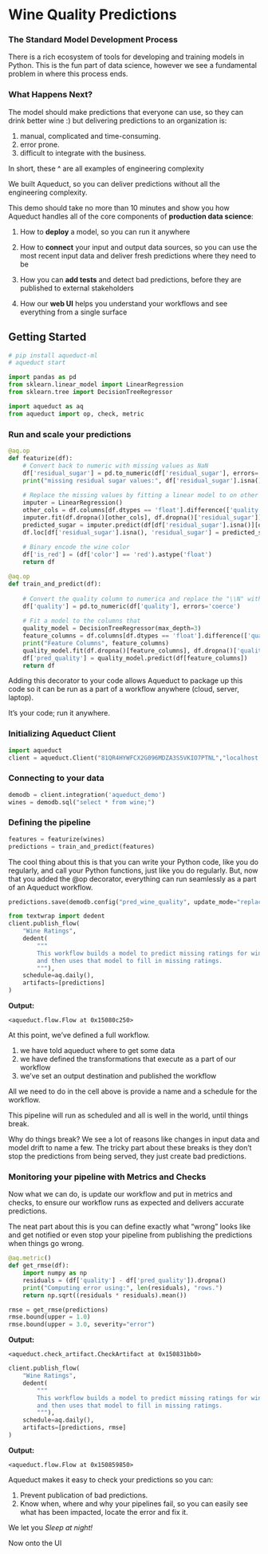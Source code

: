 


<!-- ------------- New Cell ------------ -->


# Wine Quality Predictions




<!-- ------------- New Cell ------------ -->


### The Standard Model Development Process




<!-- ------------- New Cell ------------ -->


There is a rich ecosystem of tools for developing and training models in Python. 
This is the fun part of data science, however we see a fundamental problem in where this process ends.





<!-- ------------- New Cell ------------ -->


### What Happens Next?

The model should make predictions that everyone can use, so they can drink better wine :) 
but delivering predictions to an organization is:

1. manual, complicated and time-consuming.
2. error prone.
3. difficult to integrate with the business.

In short, these ^ are all examples of engineering complexity

We built Aqueduct, so you can deliver predictions without all the engineering complexity.




<!-- ------------- New Cell ------------ -->


This demo should take no more than 10 minutes and show you how Aqueduct handles all of the core components of **production data science**:

1) How to **deploy** a model, so you can run it anywhere 

2) How to **connect** your input and output data sources, so you can use the most recent input data and deliver fresh predictions where they need to be

3) How you can **add tests** and detect bad predictions, before they are published to external stakeholders

4) How our **web UI** helps you understand your workflows and see everything from a single surface

## Getting Started




<!-- ------------- New Cell ------------ -->


```python
# pip install aqueduct-ml
# aqueduct start
```




<!-- ------------- New Cell ------------ -->


```python
import pandas as pd
from sklearn.linear_model import LinearRegression
from sklearn.tree import DecisionTreeRegressor

import aqueduct as aq
from aqueduct import op, check, metric
```




<!-- ------------- New Cell ------------ -->


### Run and scale your predictions




<!-- ------------- New Cell ------------ -->


```python
@aq.op
def featurize(df):
    # Convert back to numeric with missing values as NaN
    df['residual_sugar'] = pd.to_numeric(df['residual_sugar'], errors='coerce')
    print("missing residual sugar values:", df['residual_sugar'].isna().sum())
    
    # Replace the missing values by fitting a linear model to on other numeric columns
    imputer = LinearRegression()
    other_cols = df.columns[df.dtypes == 'float'].difference(['quality', 'residual_sugar', 'id'])
    imputer.fit(df.dropna()[other_cols], df.dropna()['residual_sugar'])
    predicted_sugar = imputer.predict(df[df['residual_sugar'].isna()][other_cols])
    df.loc[df['residual_sugar'].isna(), 'residual_sugar'] = predicted_sugar
    
    # Binary encode the wine color
    df['is_red'] = (df['color'] == 'red').astype('float')
    return df

@aq.op
def train_and_predict(df):
    
    # Convert the quality column to numerica and replace the "\\N" with NaN
    df['quality'] = pd.to_numeric(df['quality'], errors='coerce')
    
    # Fit a model to the columns that
    quality_model = DecisionTreeRegressor(max_depth=3)
    feature_columns = df.columns[df.dtypes == 'float'].difference(['quality', 'id'])
    print("Feature Columns", feature_columns)
    quality_model.fit(df.dropna()[feature_columns], df.dropna()['quality'])
    df['pred_quality'] = quality_model.predict(df[feature_columns])
    return df
```




<!-- ------------- New Cell ------------ -->


Adding this decorator to your code allows Aqueduct to package up this code so it can be run as a part of a workflow anywhere (cloud, server, laptop). 

It’s your code; run it anywhere.




<!-- ------------- New Cell ------------ -->


### Initializing Aqueduct Client




<!-- ------------- New Cell ------------ -->


```python
import aqueduct
client = aqueduct.Client("81QR4HYWFCX2G096MDZA3S5VKIO7PTNL","localhost:8080")
```




<!-- ------------- New Cell ------------ -->


### Connecting to your data




<!-- ------------- New Cell ------------ -->


```python
demodb = client.integration('aqueduct_demo')
wines = demodb.sql("select * from wine;")

```




<!-- ------------- New Cell ------------ -->


### Defining the pipeline




<!-- ------------- New Cell ------------ -->


```python
features = featurize(wines)
predictions = train_and_predict(features)

```




<!-- ------------- New Cell ------------ -->


The cool thing about this is that you can write your Python code, like you do regularly, and call your Python functions, just like you do regularly. But, now that you added the @op decorator, everything can run seamlessly as a part of an Aqueduct workflow.




<!-- ------------- New Cell ------------ -->


```python
predictions.save(demodb.config("pred_wine_quality", update_mode="replace"))
```




<!-- ------------- New Cell ------------ -->


```python
from textwrap import dedent
client.publish_flow(
    "Wine Ratings",
    dedent(
        """
        This workflow builds a model to predict missing ratings for wines
        and then uses that model to fill in missing ratings.
        """),
    schedule=aq.daily(),
    artifacts=[predictions]
)
```
**Output:**


```
<aqueduct.flow.Flow at 0x15080c250>
```






<!-- ------------- New Cell ------------ -->


At this point, we’ve defined a full workflow. 
1) we have told aqueduct where to get some data
2) we have defined the transformations that execute as a part of our workflow
3) we’ve set an output destination and published the workflow

All we need to do in the cell above is provide a name and a schedule for the workflow. 




<!-- ------------- New Cell ------------ -->


This pipeline will run as scheduled and all is well in the world, until things break.

Why do things break? 
We see a lot of reasons like changes in input data and model drift to name a few. 
The tricky part about these breaks is they don’t stop the predictions from being served, they just create bad predictions.




<!-- ------------- New Cell ------------ -->


### Monitoring your pipeline with Metrics and Checks




<!-- ------------- New Cell ------------ -->


Now what we can do, is update our workflow and put in metrics and checks, to ensure our workflow runs as expected and delivers accurate predictions. 

The neat part about this is you can define exactly what “wrong” looks like and get notified or even stop your pipeline from publishing the predictions when things go wrong.




<!-- ------------- New Cell ------------ -->


```python
@aq.metric()
def get_rmse(df):
    import numpy as np
    residuals = (df['quality'] - df['pred_quality']).dropna()
    print("Computing error using:", len(residuals), "rows.")
    return np.sqrt((residuals * residuals).mean())
```




<!-- ------------- New Cell ------------ -->


```python
rmse = get_rmse(predictions)
rmse.bound(upper = 1.0)
rmse.bound(upper = 3.0, severity="error")
```
**Output:**


```
<aqueduct.check_artifact.CheckArtifact at 0x150831bb0>
```






<!-- ------------- New Cell ------------ -->


```python
client.publish_flow(
    "Wine Ratings",
    dedent(
        """
        This workflow builds a model to predict missing ratings for wines
        and then uses that model to fill in missing ratings.
        """),
    schedule=aq.daily(),
    artifacts=[predictions, rmse]
)

```
**Output:**


```
<aqueduct.flow.Flow at 0x150859850>
```






<!-- ------------- New Cell ------------ -->


Aqueduct makes it easy to check your predictions so you can:

1. Prevent publication of bad predictions.
2. Know when, where and why your pipelines fail, so you can easily see what has been impacted, locate the error and fix it.

We let you *Sleep at night!*

Now onto the UI

